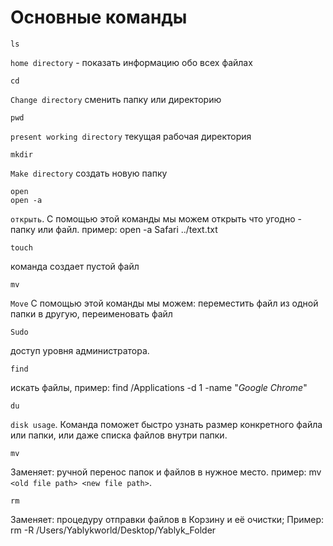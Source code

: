 # Основные команды

``` ash
ls
```

`home directory` - показать информацию обо всех файлах

``` ash
cd
```

`Change directory` сменить папку или директорию

``` ash
pwd
```

`present working directory` текущая рабочая директория

``` ash
mkdir
```

`Make directory` создать новую папку

``` ash
open
open -a
```

`открыть`. С помощью этой команды мы можем открыть что угодно - папку или файл. пример: open -a Safari ../text.txt

``` ash
touch
```

команда создает пустой файл

``` ash
mv
```

`Move` С помощью этой команды мы можем: переместить файл из одной папки в другую, переименовать файл

``` ash
Sudo
```

доступ уровня администратора.

``` ash
find
```

  искать файлы, пример: find /Applications -d 1 -name "*Google Chrome*"

 ``` ash
 du
 ```

 `disk usage`. Команда поможет быстро узнать размер конкретного файла или папки, или даже списка файлов внутри папки.

 ``` ash
 mv
 ```

Заменяет: ручной перенос папок и файлов в нужное место. пример: mv `<old file path> <new file path>`.

``` ash
rm
```

 Заменяет: процедуру отправки файлов в Корзину и её очистки; Пример:
rm -R /Users/Yablykworld/Desktop/Yablyk_Folder
